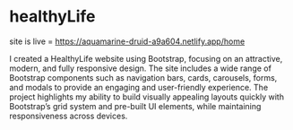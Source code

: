 # healthyLife


site is live = https://aquamarine-druid-a9a604.netlify.app/home


I created a HealthyLife website using Bootstrap, focusing on an attractive, modern, and fully responsive design. The site includes a wide range of Bootstrap components such as navigation bars, cards, carousels, forms, and modals to provide an engaging and user-friendly experience. The project highlights my ability to build visually appealing layouts quickly with Bootstrap’s grid system and pre-built UI elements, while maintaining responsiveness across devices.
